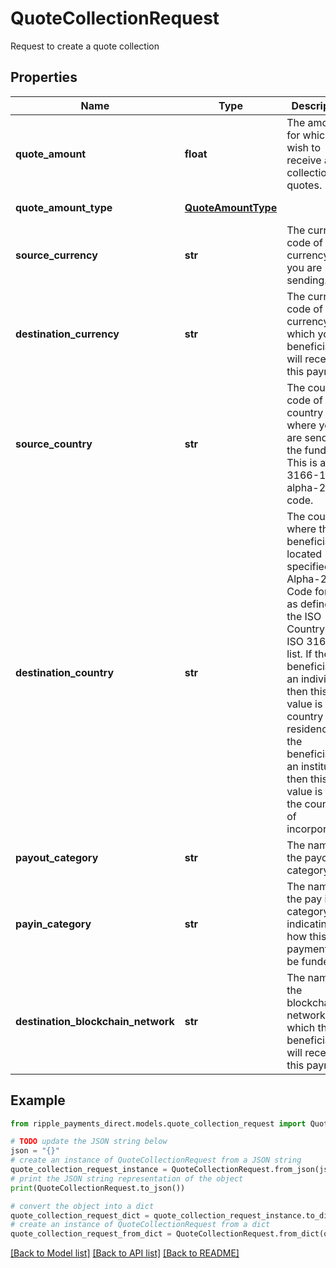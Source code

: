 # QuoteCollectionRequest

Request to create a quote collection

## Properties

Name | Type | Description | Notes
------------ | ------------- | ------------- | -------------
**quote_amount** | **float** | The amount for which you wish to receive a collection of quotes. | 
**quote_amount_type** | [**QuoteAmountType**](QuoteAmountType.md) |  | [default to QuoteAmountType.SOURCE_AMOUNT]
**source_currency** | **str** | The currency code of the currency that you are sending. | 
**destination_currency** | **str** | The currency code of the currency in which your beneficiary will receive this payment. | 
**source_country** | **str** | The country code of the country from where you are sending the funds. This is an ISO 3166-1 alpha-2 code. | [optional] 
**destination_country** | **str** | The country where the beneficiary is located specified in Alpha-2 Code format as defined in the ISO CountryCode ISO 3166-1 list. If the beneficiary is an individual, then this value is their country of residence. If the beneficiary is an institution, then this value is their the country of incorporation. | [optional] 
**payout_category** | **str** | The name of the payout category. | 
**payin_category** | **str** | The name of the pay in category indicating how this payment will be funded. | 
**destination_blockchain_network** | **str** | The name of the blockchain network on which the beneficiary will receive this payment. | [optional] 

## Example

```python
from ripple_payments_direct.models.quote_collection_request import QuoteCollectionRequest

# TODO update the JSON string below
json = "{}"
# create an instance of QuoteCollectionRequest from a JSON string
quote_collection_request_instance = QuoteCollectionRequest.from_json(json)
# print the JSON string representation of the object
print(QuoteCollectionRequest.to_json())

# convert the object into a dict
quote_collection_request_dict = quote_collection_request_instance.to_dict()
# create an instance of QuoteCollectionRequest from a dict
quote_collection_request_from_dict = QuoteCollectionRequest.from_dict(quote_collection_request_dict)
```
[[Back to Model list]](../README.md#documentation-for-models) [[Back to API list]](../README.md#documentation-for-api-endpoints) [[Back to README]](../README.md)


